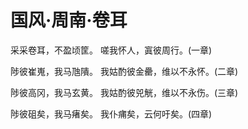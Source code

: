 # 国风·周南·卷耳

采采卷耳，不盈顷筐。
嗟我怀人，寘彼周行。(一章)

陟彼崔嵬，我马虺隤。
我姑酌彼金罍，维以不永怀。(二章)

陟彼高冈，我马玄黄。
我姑酌彼兕觥，维以不永伤。(三章)

陟彼砠矣，我马瘏矣。
我仆痡矣，云何吁矣。(四章)


